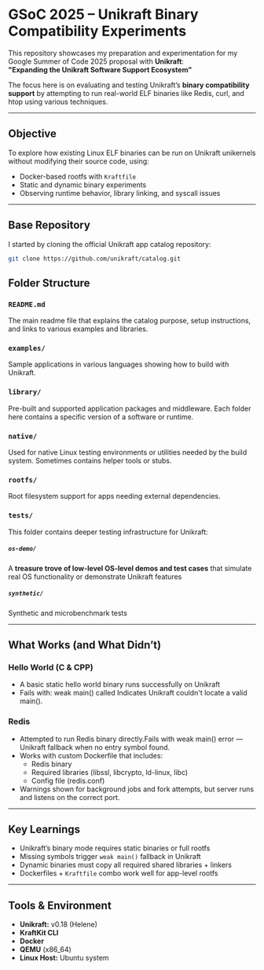 # GSoC 2025 – Unikraft Binary Compatibility Experiments

This repository showcases my preparation and experimentation for my Google Summer of Code 2025 proposal with **Unikraft**:  
**"Expanding the Unikraft Software Support Ecosystem"**

The focus here is on evaluating and testing Unikraft’s **binary compatibility support** by attempting to run real-world ELF binaries like Redis, curl, and htop using various techniques.

---

## Objective

To explore how existing Linux ELF binaries can be run on Unikraft unikernels without modifying their source code, using:

- Docker-based rootfs with `Kraftfile`
- Static and dynamic binary experiments
- Observing runtime behavior, library linking, and syscall issues

---
## Base Repository
I started by cloning the official Unikraft app catalog repository:

```bash
git clone https://github.com/unikraft/catalog.git
```

## Folder Structure

### `README.md`
The main readme file that explains the catalog purpose, setup instructions, and links to various examples and libraries.

### `examples/`
Sample applications in various languages showing how to build with Unikraft.

### `library/`
Pre-built and supported application packages and middleware. Each folder here contains a specific version of a software or runtime.

### `native/`
Used for native Linux testing environments or utilities needed by the build system. Sometimes contains helper tools or stubs.

### `rootfs/`
Root filesystem support for apps needing external dependencies.

### `tests/`
This folder contains deeper testing infrastructure for Unikraft:

##### `os-demo/`
A **treasure trove of low-level OS-level demos and test cases** that simulate real OS functionality or demonstrate Unikraft features

##### `synthetic/`
Synthetic and microbenchmark tests

---
## What Works (and What Didn’t)

### Hello World (C & CPP)
- A basic static hello world binary runs successfully on Unikraft
- Fails with: weak main() called Indicates Unikraft couldn't locate a valid main().

### Redis
- Attempted to run Redis binary directly.Fails with weak main() error — Unikraft fallback when no entry symbol found.
- Works with custom Dockerfile that includes:
    - Redis binary
    - Required libraries (libssl, libcrypto, ld-linux, libc)
    - Config file (redis.conf)
- Warnings shown for background jobs and fork attempts, but server runs and listens on the correct port.

---

## Key Learnings

- Unikraft’s binary mode requires static binaries or full rootfs
- Missing symbols trigger `weak main()` fallback in Unikraft
- Dynamic binaries must copy all required shared libraries + linkers
- Dockerfiles + `Kraftfile` combo work well for app-level rootfs

---

## Tools & Environment

- **Unikraft:** v0.18 (Helene)
- **KraftKit CLI**
- **Docker**
- **QEMU** (x86_64)
- **Linux Host:** Ubuntu system
